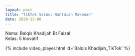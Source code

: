 ```yaml
---
layout: post
title: "TikTok Sains: Rantaian Makanan"
date: 2020-12-08 
---
```


Nama: Balqis Khadijah Bt Faizal
<br />
Kelas: 5 Inovatif

{% include video_player.html id='Balqis Khadijah_TikTok' %}
